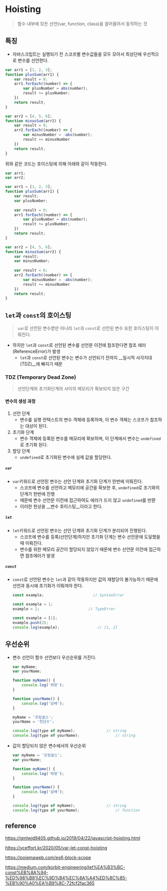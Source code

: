# Hoisting

> 함수 내부에 모든 선언(var, function, class)을 끌어올려서 동작하는 것



## 특징

- 자바스크립트는 실행되기 전 스코프별 변수값들을 모두 모아서 최상단에 우선적으로 변수를 선언한다.

```js
var arr1 = [1, 2, 3];
function plusSum(arr1) {
    var result = 0;
    arr1.forEach((number) => {
		var plusNumber = abs(number);
        result += plusNumber;
    })
    return result;
}

var arr2 = [4, 5, 6];
function minusSum(arr2) {
    var result = 0;
    arr2.forEach((number) => {
        var minusNumber = -abs(number);
        result += minusNumber
    })
    return result;
}
```

위와 같은 코드는 호이스팅에 의해 아래와 같이 작동한다.

```js
var arr1;
var arr2;

var arr1 = [1, 2, 3];
function plusSum(arr1) {
    var result;
    var plusNumber;
    
    var result = 0;
    arr1.forEach((number) => {
		var plusNumber = abs(number);
        result += plusNumber;
    })
    return result;
}

var arr2 = [4, 5, 6];
function minusSum(arr2) {
    var result;
    var minusNumber;
    
    var result = 0;
    arr2.forEach((number) => {
        var minusNumber = -abs(number);
        result += minusNumber
    })
    return result;
}
```





## `let`과 `const`의 호이스팅

> `var`로 선언된 변수뿐만 아니라 `let`과 `const`로 선언된 변수 또한 호이스팅이 이뤄진다.

- 하지만 `let`과 `const`로 선언된 변수를 선언문 이전에 참조한다면 참조 에러(ReferenceError)가 발생
  - `let`과 `const`로 선언된 변수는 변수가 선언되기 전까지 __일시적 사각지대(TDZ)__에 빠지기 때문



### TDZ (Temporary Dead Zone)

> 선언단계와 초기화단계의 사이의 메모리가 확보되지 않은 구간



#### 변수의 생성 과정

1. 선언 단계
   - 변수를 실행 컨텍스트의 변수 객체에 등록하며, 이 변수 객체는 스코프가 참조하는 대상이 된다.
2. 초기화 단계
   - 변수 객체에 등록된 변수를 메모리에 확보하며, 이 단계에서 변수는 `undefined`로 초기화 된다.
3. 할당 단계
   - `undefined`로 초기화된 변수에 실제 값을 할당한다.



##### `var`

- `var`키워드로 선언된 변수는 선언 단계와 초기화 단계가 한번에 이뤄진다.
  - 스코프에 변수를 선언하고 메모리에 공간을 확보한 후, `undefined`로 초기화의 단계가 한번에 진행
  - 때문에 변수 선언문 이전에 접근하여도 에러가 뜨지 않고 `undefined`를 반환
  - 이러한 현상을 __변수 호이스팅__이라고 한다.



##### `let`

- `let`키워드로 선언된 변수는 선언 단계와 초기화 단계가 분리되어 진행된다.
  - 스코프에 변수를 등록(선언단계)하지만 초기화 단계는 변수 선언문에 도달했을 때 이뤄진다.
  - 변수를 위한 메모리 공간이 할당되지 않았기 때문에 변수 선언문 이전에 접근하면 참조에러가 발생



##### `const`

- `const`로 선언된 변수는 `let`과 같이 작동하지만 값의 재할당이 불가능하기 때문에 선언과 동시에 초기화가 이뤄져야 한다.

  ```js
  const example;                      // SyntaxError
  
  const example = 1;
  example = 2;					    // TypeError
  
  const example = [1];
  example.push(2);
  console.log(example); 				// [1, 2]
  ```





## 우선순위

- 변수 선언이 함수 선언보다 우선순위를 가진다.

  ```js
  var myName;
  var yourName;
  
  function myName() {
      console.log('화랑');
  }
  
  function yourName() {
      console.log('담배');
  }
  
  myName = '프링글스';
  yourName = '천년수';
  
  console.log(type of myName);				// string
  console.log(type of yourName);				// string
  ```

- 값이 할당되지 않은 변수에서의 우선순위

  ```js
  var myName = '프링글스';
  var yourName;
  
  function myName() {
      console.log('화랑');
  }
  
  function yourName() {
      console.log('담배');
  }
  
  console.log(type of myName);				// string
  console.log(type of yourName);				// function
  ```

  







## reference

https://gmlwjd9405.github.io/2019/04/22/javascript-hoisting.html

https://yceffort.kr/2020/05/var-let-const-hoisting

https://poiemaweb.com/es6-block-scope

https://medium.com/korbit-engineering/let%EA%B3%BC-const%EB%8A%94-%ED%98%B8%EC%9D%B4%EC%8A%A4%ED%8C%85-%EB%90%A0%EA%B9%8C-72fcf2fac365
